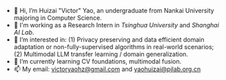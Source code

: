 - 👋 Hi, I’m Huizai "Victor" Yao, an undergraduate from Nankai University majoring in Computer Science.
- :school: I'm working as a Research Intern in *Tsinghua University* and *Shanghai AI Lab*.
- 👀 I’m interested in: (1) Privacy preserving and data efficient domain adaptation or non-fully-supervised algorithms in real-world scenarios; (2) Multimodal LLM transfer learning / domain generalization.
- 🌱 I’m currently learning CV foundations, multimodal fusion.
- 📫 My email: victoryaohz@gmail.com and yaohuizai@pjlab.org.cn
<!---
VictorYrotciV/VictorYrotciV is a ✨ special ✨ repository because its `README.md` (this file) appears on your GitHub profile.
You can click the Preview link to take a look at your changes.
--->
